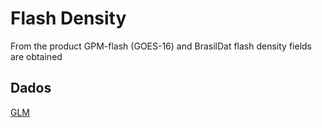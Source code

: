 # Flash Density
From the product GPM-flash (GOES-16) and BrasilDat flash density fields are obtained

Dados
---
[GLM](https://ghrc.nsstc.nasa.gov/lightning/overview_glm.html)

